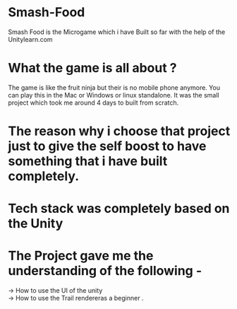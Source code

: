 # Smash-Food

Smash Food  is the Microgame which i have Built so far with the help  of the Unitylearn.com

# What the game is all about ?

The game is like the fruit ninja but their is no mobile phone anymore.
You can play this in the Mac or Windows or linux standalone.
It was the small project which took me around 4 days to built from scratch.

# The reason why i choose that project just to give the self boost to have something that i have built completely.

# Tech stack was completely based on the Unity

# The Project gave me the understanding of the following -

-> How to use the UI of the unity  
-> How to use the Trail rendereras a beginner .



